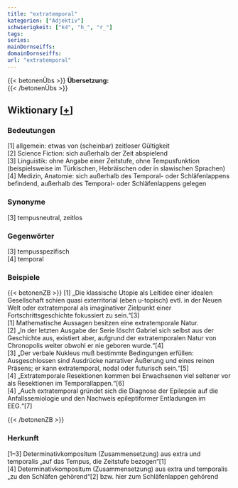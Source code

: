 ```yaml
---
title: "extratemporal"
kategorien: ["Adjektiv"]
schwierigkeit: ["k4", "h_", "r_"]
tags:
series:
mainDornseiffs:
domainDornseiffs:
url: "extratemporal"
---
```


{{< betonenÜbs >}}
**Übersetzung:**  
{{< /betonenÜbs >}}

## Wiktionary [[+](https://de.wiktionary.org/wiki/extratemporal)]

### Bedeutungen
[1] allgemein: etwas von (scheinbar) zeitloser Gültigkeit  
[2] Science Fiction: sich außerhalb der Zeit abspielend  
[3] Linguistik: ohne Angabe einer Zeitstufe, ohne Tempusfunktion (beispielsweise im Türkischen, Hebräischen oder in slawischen Sprachen)  
[4] Medizin, Anatomie: sich außerhalb des Temporal- oder Schläfenlappens befindend, außerhalb des Temporal- oder Schläfenlappens gelegen  

### Synonyme
[3] tempusneutral, zeitlos  

### Gegenwörter
[3] tempusspezifisch  
[4] temporal  

### Beispiele
{{< betonenZB >}}
[1] „Die klassische Utopie als Leitidee einer idealen Gesellschaft schien quasi exterritorial (eben u-topisch) evtl. in der Neuen Welt oder extratemporal als imaginativer Zielpunkt einer Fortschrittsgeschichte fokussiert zu sein.“[3]  
[1] Mathematische Aussagen besitzen eine extratemporale Natur.  
[2] „In der letzten Ausgabe der Serie löscht Gabriel sich selbst aus der Geschichte aus, existiert aber, aufgrund der extratemporalen Natur von Chronopolis weiter obwohl er nie geboren wurde.“[4]  
[3] „Der verbale Nukleus muß bestimmte Bedingungen erfüllen: Ausgeschlossen sind Ausdrücke narrativer Äußerung und eines reinen Präsens; er kann extratemporal, nodal oder futurisch sein.“[5]  
[4] „Extratemporale Resektionen kommen bei Erwachsenen viel seltener vor als Resektionen im Temporallappen.“[6]  
[4] „Auch extratemporal gründet sich die Diagnose der Epilepsie auf die Anfallssemiologie und den Nachweis epileptiformer Entladungen im EEG.“[7]  

{{< /betonenZB >}}
### Herkunft
[1–3] Determinativkompositum (Zusammensetzung) aus extra und temporalis „auf das Tempus, die Zeitstufe bezogen“[1]  
[4] Determinativkompositum (Zusammensetzung) aus extra und temporalis „zu den Schläfen gehörend“[2] bzw. hier zum Schläfenlappen gehörend  


